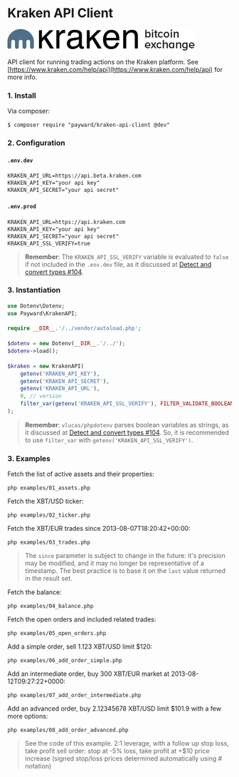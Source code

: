 # Kraken API Client

![Kraken API Client](/resources/kraken_logo.png?raw=true)

API client for running trading actions on the Kraken platform. See [https://www.kraken.com/help/api](https://www.kraken.com/help/api) for more info.

### 1. Install

Via composer:

    $ composer require "payward/kraken-api-client @dev"

### 2. Configuration

#### `.env.dev`

    KRAKEN_API_URL=https://api.beta.kraken.com
    KRAKEN_API_KEY="your api key"
    KRAKEN_API_SECRET="your api secret"

#### `.env.prod`

    KRAKEN_API_URL=https://api.kraken.com
    KRAKEN_API_KEY="your api key"
    KRAKEN_API_SECRET="your api secret"
    KRAKEN_API_SSL_VERIFY=true

> **Remember**: The `KRAKEN_API_SSL_VERIFY` variable is evaluated to `false` if not included in the `.env.dev` file, as it discussed at [Detect and convert types #104](https://github.com/vlucas/phpdotenv/issues/104).

### 3. Instantiation

```php
use Dotenv\Dotenv;
use Payward\KrakenAPI;

require __DIR__.'/../vendor/autoload.php';

$dotenv = new Dotenv(__DIR__.'/../');
$dotenv->load();

$kraken = new KrakenAPI(
    getenv('KRAKEN_API_KEY'),
    getenv('KRAKEN_API_SECRET'),
    getenv('KRAKEN_API_URL'),
    0, // version
    filter_var(getenv('KRAKEN_API_SSL_VERIFY'), FILTER_VALIDATE_BOOLEAN)
);
```

> **Remember**: `vlucas/phpdotenv` parses boolean variables as strings, as it discussed at [Detect and convert types #104](https://github.com/vlucas/phpdotenv/issues/104). So, it is recommended to use `filter_var` with `getenv('KRAKEN_API_SSL_VERIFY')`.

### 3. Examples

Fetch the list of active assets and their properties:

    php examples/01_assets.php

Fetch the XBT/USD ticker:

    php examples/02_ticker.php

Fetch the XBT/EUR trades since 2013-08-07T18:20:42+00:00:

    php examples/03_trades.php

> The `since` parameter is subject to change in the future: it's precision may be modified, and it may no longer be representative of a timestamp. The best practice is to base it on the `last` value returned in the result set.

Fetch the balance:

    php examples/04_balance.php

Fetch the open orders and included related trades:

    php examples/05_open_orders.php

Add a simple order, sell 1.123 XBT/USD limit $120:

    php examples/06_add_order_simple.php

Add an intermediate order, buy 300 XBT/EUR market at 2013-08-12T09:27:22+0000:

    php examples/07_add_order_intermediate.php

Add an advanced order, buy 2.12345678 XBT/USD limit $101.9 with a few more options:

    php examples/08_add_order_advanced.php

> See the code of this example. 2:1 leverage, with
 a follow up stop loss, take profit sell order: stop at -5% loss, take profit at +$10 price increase (signed stop/loss prices determined automatically using # notation)
